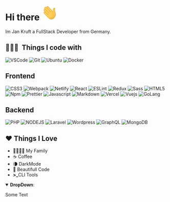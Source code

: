 # Hi there <img src="wink.gif" height="50px" width="50px" alt="wink">

Im Jan Kruft a FullStack Developer from Germany.

<!--
**JanKruft/JanKruft** is a ✨ _special_ ✨ repository because its `README.md` (this file) appears on your GitHub profile.

Here are some ideas to get you started:

- 🔭 I’m currently working on ...
- 🌱 I’m currently learning ...
- 👯 I’m looking to collaborate on ...
- 🤔 I’m looking for help with ...
- 💬 Ask me about ...
- 📫 How to reach me: ...
- 😄 Pronouns: ...
- ⚡ Fun fact: ...
-->


## 👨🏻‍💻 &nbsp;Things I code with
 <p> 
   <img alt="VSCode" src="https://img.shields.io/badge/-Visual_Studio_Code-0078D4?style=flat-square&logo=visual%20studio%20code&logoColor=white" />
   <img alt="Git" src="https://img.shields.io/badge/-Git-F05032?style=flat-square&logo=git&logoColor=white" />
   <img alt="Ubuntu" src="https://img.shields.io/badge/-Ubuntu-E95420?style=flat-square&logo=ubuntu&logoColor=white" />
   <img alt="Docker" src="https://img.shields.io/badge/-Docker-2496ED?style=flat-square&logo=docker&logoColor=white" />   
 </p>
 
## Frontend
 <p>
   <img alt="CSS3" src="https://img.shields.io/badge/-CSS3-1572B6?style=flat-square&logo=visual%20studio%20code&logoColor=white" />
   <img alt="Webpack" src="https://img.shields.io/badge/-Webpack-8DD6F9?style=flat-square&logo=webpack&logoColor=white" />
   <img alt="Netlify" src="https://img.shields.io/badge/-Netlify-00C7B7?style=flat-square&logo=netlify&logoColor=white" />
   <img alt="React" src="https://img.shields.io/badge/-React-45b8d8?style=flat-square&logo=react&logoColor=white" />
   <img alt="ESLint" src="https://img.shields.io/badge/-ESLint-4B32C3?style=flat-square&logo=eslint&logoColor=white" />
   <img alt="Redux" src="https://img.shields.io/badge/-Redux-764ABC?style=flat-square&logo=redux&logoColor=white" />
   <img alt="Sass" src="https://img.shields.io/badge/-Sass-CC6699?style=flat-square&logo=sass&logoColor=white" />
   <img alt="HTML5" src="https://img.shields.io/badge/-HTML5-E34F26?style=flat-square&logo=html5&logoColor=white" />
   <img alt="Npm" src="https://img.shields.io/badge/-NPM-CB3837?style=flat-square&logo=npm&logoColor=white" />
   <img alt="Prettier" src="https://img.shields.io/badge/-Prettier-F7B93E?style=flat-square&logo=prettier&logoColor=white" />
   <img alt="Javascript" src="https://img.shields.io/badge/-JavaScript-F7DF1E?style=flat-square&logo=javascript&logoColor=black" />
   <img alt="Markdown" src="https://img.shields.io/badge/-Markdown-000000?style=flat-square&logo=Markdown&logoColor=white" />
   <img alt="Vercel" src="https://img.shields.io/badge/-Vercel-000000?style=flat-square&logo=vercel&logoColor=white" />
   <img alt="Vuejs" src="https://img.shields.io/badge/-Vue-4FC08D?style=flat-square&logo=vue.js&logoColor=white" />
  <img alt="GoLang" src="https://img.shields.io/badge/Go-00ADD8?style=for-the-badge&logo=go&logoColor=white" />
 </p>
 
## Backend
 <p>
   <img alt="PHP" src="https://img.shields.io/badge/-PHP-777BB4?style=flat-square&logo=php&logoColor=white" />
   <img alt="NODEJS" src="https://img.shields.io/badge/-NodeJS-339933?style=flat-square&logo=node.js&logoColor=white" />
   <img alt="Laravel" src="https://img.shields.io/badge/-Laravel-FF2D20?style=flat-square&logo=Laravel&logoColor=white" />
   <img alt="Wordpress" src="https://img.shields.io/badge/-WordPress-21759B?style=flat-square&logo=WordPress&logoColor=white" />
   <img alt="GraphQL" src="https://img.shields.io/badge/-GraphQL-E434AA?style=flat-square&logo=GraphQL&logoColor=white" />
   <img alt="MongoDB" src="https://img.shields.io/badge/-MongoDB-47A248?style=flat-square&logo=MongoDB&logoColor=white" />
 </p>
 
## ❤️ Things I Love

<ul>
 <li>👨‍👩‍👧‍👦 My Family</li>
 <li>☕ Coffee</li>
 <li>🌘 DarkMode</li>
 <li>🦋 Beautifull Code</li>
 <li><b>>_</b>CLI Tools</li>
</ul>

  <details open>
 <summary><b>DropDown</b>: </summary>
  <p>Some Text</p>
  </details>
